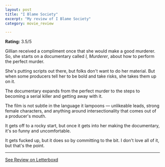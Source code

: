 ```yaml
---
layout: post
title: "I Blame Society"
excerpt: "My review of I Blame Society"
category: movie_review

---
```


**Rating:** 3.5/5

Gillian received a compliment once that she would make a good murderer. So, she starts on a documentary called<i> I, Murderer</i>, about how to perform the perfect murder.

She's putting scripts out there, but folks don't want to do her material. But when some producers tell her to be bold and take risks, she takes them up on it.

The documentary expands from the perfect murder to the steps to becoming a serial killer and getting away with it.

The film is not subtle in the language it lampoons — unlikeable leads, strong female characters, and anything around intersectionality that comes out of a producer's mouth.

It gets off to a rocky start, but once it gets into her making the documentary, it's so funny and uncomfortable.

It gets fucked up, but it does so by committing to the bit. I don't love all of it, but that's the point.

<hr>

[See Review on Letterboxd](https://boxd.it/5iZaCN)
